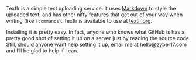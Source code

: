 Textlr is a simple text uploading service. It uses [Markdown](http://daringfireball.net/projects/markdown/) to style the uploaded text, and has other nifty features that get out of your way when writing (like `!commands`). Textlr is available to use at [textlr.org](http://textlr.org/).

Installing it is pretty easy. In fact, anyone who knows what GitHub is has a pretty good shot of setting it up on a server just by reading the source code. Still, should anyone want help setting it up, email me at <hello@zyber17.com> and I’ll be glad to help if I can.